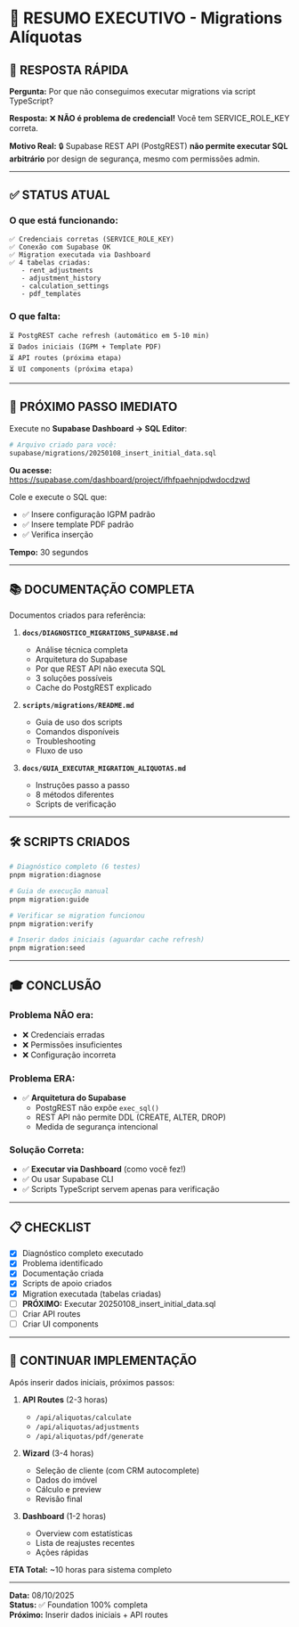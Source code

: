 # 📝 RESUMO EXECUTIVO - Migrations Alíquotas

## 🎯 RESPOSTA RÁPIDA

**Pergunta:** Por que não conseguimos executar migrations via script TypeScript?

**Resposta:** ❌ **NÃO é problema de credencial!** Você tem SERVICE_ROLE_KEY correta.

**Motivo Real:** 🔒 Supabase REST API (PostgREST) **não permite executar SQL arbitrário** por design de segurança, mesmo com permissões admin.

---

## ✅ STATUS ATUAL

### O que está funcionando:

```
✅ Credenciais corretas (SERVICE_ROLE_KEY)
✅ Conexão com Supabase OK
✅ Migration executada via Dashboard
✅ 4 tabelas criadas:
   - rent_adjustments
   - adjustment_history
   - calculation_settings
   - pdf_templates
```

### O que falta:

```
⏳ PostgREST cache refresh (automático em 5-10 min)
⏳ Dados iniciais (IGPM + Template PDF)
⏳ API routes (próxima etapa)
⏳ UI components (próxima etapa)
```

---

## 🔧 PRÓXIMO PASSO IMEDIATO

Execute no **Supabase Dashboard → SQL Editor**:

```bash
# Arquivo criado para você:
supabase/migrations/20250108_insert_initial_data.sql
```

**Ou acesse:** https://supabase.com/dashboard/project/ifhfpaehnjpdwdocdzwd

Cole e execute o SQL que:
- ✅ Insere configuração IGPM padrão
- ✅ Insere template PDF padrão
- ✅ Verifica inserção

**Tempo:** 30 segundos

---

## 📚 DOCUMENTAÇÃO COMPLETA

Documentos criados para referência:

1. **`docs/DIAGNOSTICO_MIGRATIONS_SUPABASE.md`**
   - Análise técnica completa
   - Arquitetura do Supabase
   - Por que REST API não executa SQL
   - 3 soluções possíveis
   - Cache do PostgREST explicado

2. **`scripts/migrations/README.md`**
   - Guia de uso dos scripts
   - Comandos disponíveis
   - Troubleshooting
   - Fluxo de uso

3. **`docs/GUIA_EXECUTAR_MIGRATION_ALIQUOTAS.md`**
   - Instruções passo a passo
   - 8 métodos diferentes
   - Scripts de verificação

---

## 🛠️ SCRIPTS CRIADOS

```bash
# Diagnóstico completo (6 testes)
pnpm migration:diagnose

# Guia de execução manual
pnpm migration:guide

# Verificar se migration funcionou
pnpm migration:verify

# Inserir dados iniciais (aguardar cache refresh)
pnpm migration:seed
```

---

## 🎓 CONCLUSÃO

### Problema NÃO era:

- ❌ Credenciais erradas
- ❌ Permissões insuficientes
- ❌ Configuração incorreta

### Problema ERA:

- ✅ **Arquitetura do Supabase**
  - PostgREST não expõe `exec_sql()`
  - REST API não permite DDL (CREATE, ALTER, DROP)
  - Medida de segurança intencional

### Solução Correta:

- ✅ **Executar via Dashboard** (como você fez!)
- ✅ Ou usar Supabase CLI
- ✅ Scripts TypeScript servem apenas para verificação

---

## 📋 CHECKLIST

- [x] Diagnóstico completo executado
- [x] Problema identificado
- [x] Documentação criada
- [x] Scripts de apoio criados
- [x] Migration executada (tabelas criadas)
- [ ] **PRÓXIMO:** Executar 20250108_insert_initial_data.sql
- [ ] Criar API routes
- [ ] Criar UI components

---

## 🚀 CONTINUAR IMPLEMENTAÇÃO

Após inserir dados iniciais, próximos passos:

1. **API Routes** (2-3 horas)
   - `/api/aliquotas/calculate`
   - `/api/aliquotas/adjustments`
   - `/api/aliquotas/pdf/generate`

2. **Wizard** (3-4 horas)
   - Seleção de cliente (com CRM autocomplete)
   - Dados do imóvel
   - Cálculo e preview
   - Revisão final

3. **Dashboard** (1-2 horas)
   - Overview com estatísticas
   - Lista de reajustes recentes
   - Ações rápidas

**ETA Total:** ~10 horas para sistema completo

---

**Data:** 08/10/2025  
**Status:** ✅ Foundation 100% completa  
**Próximo:** Inserir dados iniciais + API routes
